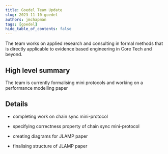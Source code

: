 ```yaml
---
title: Goedel Team Update
slug: 2023-11-10-goedel
authors: jmchapman
tags: [goedel]
hide_table_of_contents: false
---
```


The team works on applied research and consulting in formal methods
that is directly applicable to evidence based engineering in Core Tech
and beyond.

## High level summary

The team is currently formalising mini protocols and working on a
performance modelling paper

## Details

* completing work on chain sync mini-protocol

* specifying correctness property of chain sync mini-protocol

* creating diagrams for JLAMP paper

* finalising structure of JLAMP paper
